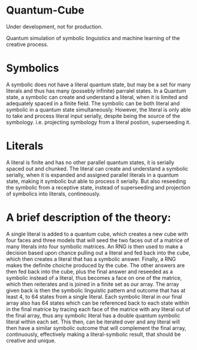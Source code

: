 # Quantum-Cube

Under development, not for production.

Quantum simulation of symbolic linguistics and machine learning of the creative process.

# Symbolics
A symbolic does not have a literal quantum state, but may be a set for many literals and thus has many (possebly infinite) parralel states. In a Quantum state, a symbolic can create and understand a literal, when it is limited and adequately spaced in a finite field. The symbolic can be both literal and symbolic in a quantum state simultaneously. However, the literal is only able to take and process literal input serially, despite being the source of the symbology. i.e. projecting symbology from a literal postion, superseeding it.

# Literals
A literal is finite and has no other parallel quantum states, it is serially spaced out and chunked. The literal can create and understand a symbolic serially, when it is expanded and assigned parallel literals in a quantum state, making it symbolic but able to process it serially. But also reseeding the symbolic from a receptive state, instead of superseeding and projection of symbolics into literals, contineously. 

# A brief description of the theory:
A single literal is added to a quantum cube, which creates a new cube with four faces and three models that will seed the two faces out of a matrice of many literals into four symbolic matrices. An RNG is then used to make a decision based upon chance pulling out a literal and fed back into the cube, which then creates a literal that has a symbolic answer. Finally, a RNG makes the definite choiche produced by the cube. The other answers are then fed back into the cube, plus the final answer and reseeded as a symbolic instead of a literal, thus becomes a face on one of the matrice, which then reiterates and is joined in a finite set as our array. The array given back is then the symbolic linguistic pattern and outcome that has at least 4, to 64 states from a single literal. Each symbolic literal in our final array also has 64 states which can be referenced back to each state within in the final matrice by tracing each face of the matrice with any literal out of the final array, thus any symbolic literal has a double quantum symbolic literal within each set. This then, can be iterated over and any literal will then have a similar symbolic outcome that will complement the final array, continuously, effectively making a literal-symbolic result, that should be creative and unique.



